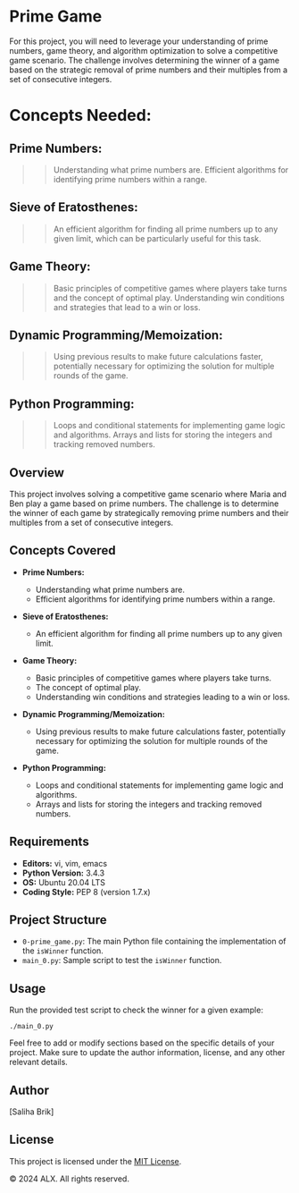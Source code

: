 #  Prime Game 

For this project, you will need to leverage your understanding of prime numbers, game theory, and algorithm optimization to solve a competitive game scenario. The challenge involves determining the winner of a game based on the strategic removal of prime numbers and their multiples from a set of consecutive integers.

# Concepts Needed:
## Prime Numbers:

>> Understanding what prime numbers are.
Efficient algorithms for identifying prime numbers within a range.
## Sieve of Eratosthenes:

>> An efficient algorithm for finding all prime numbers up to any given limit, which can be particularly useful for this task.
## Game Theory:

>> Basic principles of competitive games where players take turns and the concept of optimal play.
Understanding win conditions and strategies that lead to a win or loss.
## Dynamic Programming/Memoization:

>> Using previous results to make future calculations faster, potentially necessary for optimizing the solution for multiple rounds of the game.
## Python Programming:

>> Loops and conditional statements for implementing game logic and algorithms.
Arrays and lists for storing the integers and tracking removed numbers.

## Overview
This project involves solving a competitive game scenario where Maria and Ben play a game based on prime numbers. The challenge is to determine the winner of each game by strategically removing prime numbers and their multiples from a set of consecutive integers.

## Concepts Covered
- **Prime Numbers:**
  - Understanding what prime numbers are.
  - Efficient algorithms for identifying prime numbers within a range.

- **Sieve of Eratosthenes:**
  - An efficient algorithm for finding all prime numbers up to any given limit.

- **Game Theory:**
  - Basic principles of competitive games where players take turns.
  - The concept of optimal play.
  - Understanding win conditions and strategies leading to a win or loss.

- **Dynamic Programming/Memoization:**
  - Using previous results to make future calculations faster, potentially necessary for optimizing the solution for multiple rounds of the game.

- **Python Programming:**
  - Loops and conditional statements for implementing game logic and algorithms.
  - Arrays and lists for storing the integers and tracking removed numbers.

## Requirements
- **Editors:** vi, vim, emacs
- **Python Version:** 3.4.3
- **OS:** Ubuntu 20.04 LTS
- **Coding Style:** PEP 8 (version 1.7.x)

## Project Structure
- `0-prime_game.py`: The main Python file containing the implementation of the `isWinner` function.
- `main_0.py`: Sample script to test the `isWinner` function.

## Usage
Run the provided test script to check the winner for a given example:

```
./main_0.py
```


Feel free to add or modify sections based on the specific details of your project. Make sure to update the author information, license, and any other relevant details.

## Author
[Saliha Brik]

## License
This project is licensed under the [MIT License](LICENSE).

© 2024 ALX. All rights reserved.
